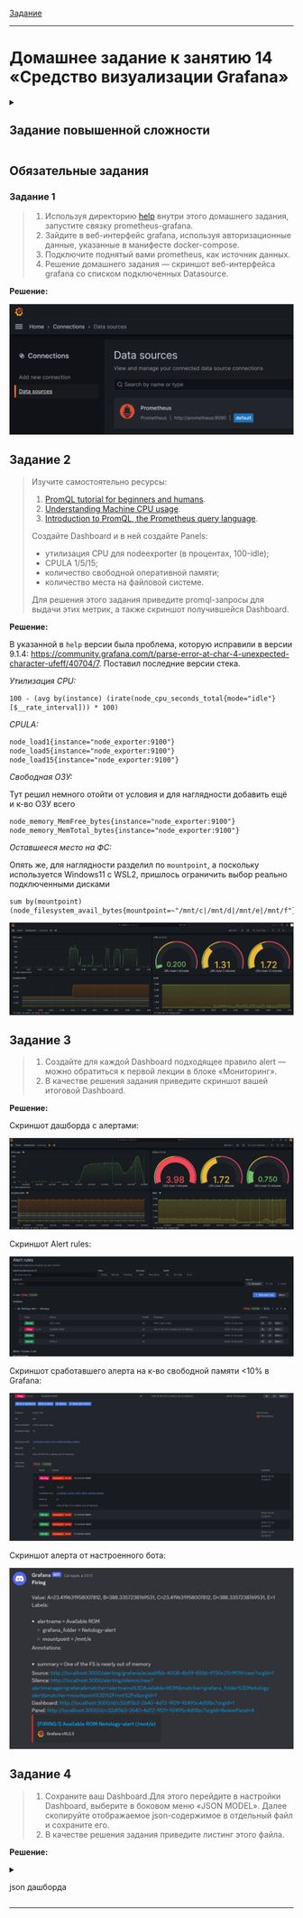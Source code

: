 [Задание](https://github.com/netology-code/mnt-homeworks/blob/4df263a46e5f2a05d6c45e92cb261c8c0843460b/10-monitoring-03-grafana/README.md)

---

# Домашнее задание к занятию 14 «Средство визуализации Grafana»

<details><summary>

## Задание повышенной сложности

</summary>

**При решении задания 1** не используйте директорию [help](./help) для сборки проекта. Самостоятельно разверните grafana, где в роли источника данных будет выступать prometheus, а сборщиком данных будет node-exporter:

- grafana;
- prometheus-server;
- prometheus node-exporter.

За дополнительными материалами можете обратиться в официальную документацию grafana и prometheus.

В решении к домашнему заданию также приведите все конфигурации, скрипты, манифесты, которые вы 
использовали в процессе решения задания.

**При решении задания 3** вы должны самостоятельно завести удобный для вас канал нотификации, например, Telegram или email, и отправить туда тестовые события.

В решении приведите скриншоты тестовых событий из каналов нотификаций.

</details>

## Обязательные задания

### Задание 1

> 1. Используя директорию [help](./help) внутри этого домашнего задания, запустите связку prometheus-grafana.
> 1. Зайдите в веб-интерфейс grafana, используя авторизационные данные, указанные в манифесте docker-compose.
> 1. Подключите поднятый вами prometheus, как источник данных.
> 1. Решение домашнего задания — скриншот веб-интерфейса grafana со списком подключенных Datasource.

**Решение:**

![Data source](img/image.png)

## Задание 2

> Изучите самостоятельно ресурсы:
> 
> 1. [PromQL tutorial for beginners and humans](https://valyala.medium.com/promql-tutorial-for-beginners-9ab455142085).
> 1. [Understanding Machine CPU usage](https://www.robustperception.io/understanding-machine-cpu-usage).
> 1. [Introduction to PromQL, the Prometheus query language](https://grafana.com/blog/2020/02/04/introduction-to-promql-the-prometheus-query-language/).
> 
> Создайте Dashboard и в ней создайте Panels:
> 
> - утилизация CPU для nodeexporter (в процентах, 100-idle);
> - CPULA 1/5/15;
> - количество свободной оперативной памяти;
> - количество места на файловой системе.
> 
> Для решения этого задания приведите promql-запросы для выдачи этих метрик, а также скриншот получившейся Dashboard.

**Решение:**

В указанной в `help` версии была проблема, которую исправили в версии 9.1.4: https://community.grafana.com/t/parse-error-at-char-4-unexpected-character-ufeff/40704/7.
Поставил последние версии стека.

_Утилизация CPU:_

```promql
100 - (avg by(instance) (irate(node_cpu_seconds_total{mode="idle"}[$__rate_interval])) * 100)
```

_CPULA:_
```promql
node_load1{instance="node_exporter:9100"}
node_load5{instance="node_exporter:9100"}
node_load15{instance="node_exporter:9100"}
```

_Свободная ОЗУ:_
    
Тут решил немного отойти от условия и для наглядности добавить ещё и к-во ОЗУ всего
```promql
node_memory_MemFree_bytes{instance="node_exporter:9100"}
node_memory_MemTotal_bytes{instance="node_exporter:9100"}
```

_Оставшееся место на ФС:_

Опять же, для наглядности разделил по `mountpoint`, а поскольку используется Windows11 с WSL2, пришлось ограничить выбор реально подключенными дисками
```promql
sum by(mountpoint) (node_filesystem_avail_bytes{mountpoint=~"/mnt/c|/mnt/d|/mnt/e|/mnt/f"})
```

![Alt text](img/image-1.png)

## Задание 3

> 1. Создайте для каждой Dashboard подходящее правило alert — можно обратиться к первой лекции в блоке «Мониторинг».
> 1. В качестве решения задания приведите скриншот вашей итоговой Dashboard.

**Решение:**

Скриншот дашборда с алертами:

![img.png](img/img.png)

Скриншот Alert rules:

![img_1.png](img/img_1.png)

Скриншот сработавшего алерта на к-во свободной памяти <10% в Grafana:

![img_2.png](img/img_2.png)

Скриншот алерта от настроенного бота:

![img_3.png](img/img3.png)

## Задание 4

> 1. Сохраните ваш Dashboard.Для этого перейдите в настройки Dashboard, выберите в боковом меню «JSON MODEL». Далее скопируйте отображаемое json-содержимое в отдельный файл и сохраните его.
> 1. В качестве решения задания приведите листинг этого файла.

**Решение:**

<details><summary>

json дашборда

</summary>

```json
{
  "__inputs": [
    {
      "name": "DS_PROMETHEUS",
      "label": "Prometheus",
      "description": "",
      "type": "datasource",
      "pluginId": "prometheus",
      "pluginName": "Prometheus"
    }
  ],
  "__elements": {},
  "__requires": [
    {
      "type": "panel",
      "id": "gauge",
      "name": "Gauge",
      "version": ""
    },
    {
      "type": "grafana",
      "id": "grafana",
      "name": "Grafana",
      "version": "10.2.3"
    },
    {
      "type": "datasource",
      "id": "prometheus",
      "name": "Prometheus",
      "version": "1.0.0"
    },
    {
      "type": "panel",
      "id": "timeseries",
      "name": "Time series",
      "version": ""
    }
  ],
  "annotations": {
    "list": [
      {
        "builtIn": 1,
        "datasource": {
          "type": "grafana",
          "uid": "-- Grafana --"
        },
        "enable": true,
        "hide": true,
        "iconColor": "rgba(0, 211, 255, 1)",
        "name": "Annotations & Alerts",
        "type": "dashboard"
      }
    ]
  },
  "editable": true,
  "fiscalYearStartMonth": 0,
  "graphTooltip": 0,
  "id": null,
  "links": [],
  "liveNow": false,
  "panels": [
    {
      "datasource": {
        "type": "prometheus",
        "uid": "${DS_PROMETHEUS}"
      },
      "fieldConfig": {
        "defaults": {
          "color": {
            "mode": "palette-classic"
          },
          "custom": {
            "axisBorderShow": false,
            "axisCenteredZero": false,
            "axisColorMode": "text",
            "axisLabel": "",
            "axisPlacement": "auto",
            "axisSoftMax": 100,
            "axisSoftMin": 0,
            "barAlignment": 0,
            "drawStyle": "line",
            "fillOpacity": 15,
            "gradientMode": "opacity",
            "hideFrom": {
              "legend": false,
              "tooltip": false,
              "viz": false
            },
            "insertNulls": false,
            "lineInterpolation": "smooth",
            "lineWidth": 1,
            "pointSize": 5,
            "scaleDistribution": {
              "type": "linear"
            },
            "showPoints": "auto",
            "spanNulls": false,
            "stacking": {
              "group": "A",
              "mode": "none"
            },
            "thresholdsStyle": {
              "mode": "dashed"
            }
          },
          "mappings": [],
          "thresholds": {
            "mode": "percentage",
            "steps": [
              {
                "color": "green",
                "value": null
              },
              {
                "color": "red",
                "value": 80
              }
            ]
          },
          "unit": "percent"
        },
        "overrides": []
      },
      "gridPos": {
        "h": 8,
        "w": 12,
        "x": 0,
        "y": 0
      },
      "id": 1,
      "options": {
        "legend": {
          "calcs": [],
          "displayMode": "list",
          "placement": "bottom",
          "showLegend": true
        },
        "tooltip": {
          "mode": "single",
          "sort": "none"
        }
      },
      "targets": [
        {
          "datasource": {
            "type": "prometheus",
            "uid": "${DS_PROMETHEUS}"
          },
          "disableTextWrap": false,
          "editorMode": "code",
          "exemplar": false,
          "expr": "100 - (avg by(instance) (irate(node_cpu_seconds_total{mode=\"idle\"}[$__rate_interval])) * 100)",
          "fullMetaSearch": false,
          "includeNullMetadata": false,
          "instant": false,
          "legendFormat": "__auto",
          "range": true,
          "refId": "A",
          "useBackend": false
        }
      ],
      "title": "CPU Load",
      "type": "timeseries"
    },
    {
      "datasource": {
        "type": "prometheus",
        "uid": "${DS_PROMETHEUS}"
      },
      "fieldConfig": {
        "defaults": {
          "color": {
            "mode": "thresholds"
          },
          "mappings": [],
          "thresholds": {
            "mode": "absolute",
            "steps": [
              {
                "color": "green",
                "value": null
              },
              {
                "color": "#EAB839",
                "value": 1
              },
              {
                "color": "red",
                "value": 2
              }
            ]
          }
        },
        "overrides": []
      },
      "gridPos": {
        "h": 8,
        "w": 12,
        "x": 12,
        "y": 0
      },
      "id": 2,
      "options": {
        "minVizHeight": 200,
        "minVizWidth": 200,
        "orientation": "auto",
        "reduceOptions": {
          "calcs": [
            "lastNotNull"
          ],
          "fields": "",
          "values": false
        },
        "showThresholdLabels": false,
        "showThresholdMarkers": true,
        "sizing": "auto"
      },
      "pluginVersion": "10.2.3",
      "targets": [
        {
          "datasource": {
            "type": "prometheus",
            "uid": "${DS_PROMETHEUS}"
          },
          "disableTextWrap": false,
          "editorMode": "builder",
          "expr": "node_load1{instance=\"node_exporter:9100\"}",
          "fullMetaSearch": false,
          "includeNullMetadata": true,
          "instant": false,
          "legendFormat": "CPU load 1 minutes",
          "range": true,
          "refId": "A",
          "useBackend": false
        },
        {
          "datasource": {
            "type": "prometheus",
            "uid": "${DS_PROMETHEUS}"
          },
          "disableTextWrap": false,
          "editorMode": "builder",
          "expr": "node_load5{instance=\"node_exporter:9100\"}",
          "fullMetaSearch": false,
          "hide": false,
          "includeNullMetadata": true,
          "instant": false,
          "legendFormat": "CPU load 5 minutes",
          "range": true,
          "refId": "B",
          "useBackend": false
        },
        {
          "datasource": {
            "type": "prometheus",
            "uid": "${DS_PROMETHEUS}"
          },
          "disableTextWrap": false,
          "editorMode": "builder",
          "expr": "node_load15{instance=\"node_exporter:9100\"}",
          "fullMetaSearch": false,
          "hide": false,
          "includeNullMetadata": true,
          "instant": false,
          "legendFormat": "CPU load 15 minutes",
          "range": true,
          "refId": "C",
          "useBackend": false
        }
      ],
      "title": "CPULA 1-5-15",
      "type": "gauge"
    },
    {
      "datasource": {
        "type": "prometheus",
        "uid": "${DS_PROMETHEUS}"
      },
      "fieldConfig": {
        "defaults": {
          "color": {
            "mode": "palette-classic"
          },
          "custom": {
            "axisBorderShow": false,
            "axisCenteredZero": false,
            "axisColorMode": "text",
            "axisLabel": "",
            "axisPlacement": "auto",
            "barAlignment": 0,
            "drawStyle": "line",
            "fillOpacity": 22,
            "gradientMode": "opacity",
            "hideFrom": {
              "legend": false,
              "tooltip": false,
              "viz": false
            },
            "insertNulls": false,
            "lineInterpolation": "smooth",
            "lineWidth": 1,
            "pointSize": 5,
            "scaleDistribution": {
              "type": "linear"
            },
            "showPoints": "auto",
            "spanNulls": false,
            "stacking": {
              "group": "A",
              "mode": "none"
            },
            "thresholdsStyle": {
              "mode": "off"
            }
          },
          "mappings": [],
          "thresholds": {
            "mode": "absolute",
            "steps": [
              {
                "color": "green",
                "value": null
              },
              {
                "color": "red",
                "value": 80
              }
            ]
          },
          "unit": "bytes"
        },
        "overrides": []
      },
      "gridPos": {
        "h": 8,
        "w": 12,
        "x": 0,
        "y": 8
      },
      "id": 4,
      "options": {
        "legend": {
          "calcs": [],
          "displayMode": "list",
          "placement": "bottom",
          "showLegend": true
        },
        "tooltip": {
          "mode": "single",
          "sort": "none"
        }
      },
      "targets": [
        {
          "datasource": {
            "type": "prometheus",
            "uid": "${DS_PROMETHEUS}"
          },
          "disableTextWrap": false,
          "editorMode": "builder",
          "expr": "sum by(mountpoint) (node_filesystem_avail_bytes{mountpoint=~\"/mnt/c|/mnt/d|/mnt/e|/mnt/f\"})",
          "fullMetaSearch": false,
          "includeNullMetadata": true,
          "instant": false,
          "legendFormat": "{{label_name}}",
          "range": true,
          "refId": "A",
          "useBackend": false
        }
      ],
      "title": "Available ROM",
      "type": "timeseries"
    },
    {
      "datasource": {
        "type": "prometheus",
        "uid": "${DS_PROMETHEUS}"
      },
      "fieldConfig": {
        "defaults": {
          "color": {
            "mode": "palette-classic"
          },
          "custom": {
            "axisBorderShow": false,
            "axisCenteredZero": false,
            "axisColorMode": "text",
            "axisLabel": "",
            "axisPlacement": "auto",
            "barAlignment": 0,
            "drawStyle": "line",
            "fillOpacity": 20,
            "gradientMode": "hue",
            "hideFrom": {
              "legend": false,
              "tooltip": false,
              "viz": false
            },
            "insertNulls": false,
            "lineInterpolation": "smooth",
            "lineWidth": 1,
            "pointSize": 5,
            "scaleDistribution": {
              "type": "linear"
            },
            "showPoints": "auto",
            "spanNulls": false,
            "stacking": {
              "group": "A",
              "mode": "none"
            },
            "thresholdsStyle": {
              "mode": "off"
            }
          },
          "mappings": [],
          "thresholds": {
            "mode": "absolute",
            "steps": [
              {
                "color": "green",
                "value": null
              },
              {
                "color": "red",
                "value": 80
              }
            ]
          },
          "unit": "bytes"
        },
        "overrides": []
      },
      "gridPos": {
        "h": 8,
        "w": 12,
        "x": 12,
        "y": 8
      },
      "id": 3,
      "options": {
        "legend": {
          "calcs": [],
          "displayMode": "list",
          "placement": "bottom",
          "showLegend": true
        },
        "tooltip": {
          "mode": "single",
          "sort": "none"
        }
      },
      "targets": [
        {
          "datasource": {
            "type": "prometheus",
            "uid": "${DS_PROMETHEUS}"
          },
          "disableTextWrap": false,
          "editorMode": "builder",
          "expr": "node_memory_MemFree_bytes{instance=\"node_exporter:9100\"}",
          "fullMetaSearch": false,
          "includeNullMetadata": true,
          "instant": false,
          "legendFormat": "Free RAM",
          "range": true,
          "refId": "A",
          "useBackend": false
        },
        {
          "datasource": {
            "type": "prometheus",
            "uid": "${DS_PROMETHEUS}"
          },
          "disableTextWrap": false,
          "editorMode": "builder",
          "expr": "node_memory_MemTotal_bytes{instance=\"node_exporter:9100\"}",
          "fullMetaSearch": false,
          "hide": false,
          "includeNullMetadata": true,
          "instant": false,
          "legendFormat": "Available RAM",
          "range": true,
          "refId": "B",
          "useBackend": false
        }
      ],
      "title": "RAM",
      "type": "timeseries"
    }
  ],
  "refresh": "5s",
  "schemaVersion": 39,
  "tags": [],
  "templating": {
    "list": []
  },
  "time": {
    "from": "now-5m",
    "to": "now"
  },
  "timepicker": {},
  "timezone": "",
  "title": "Netology",
  "uid": "c32df5b3-2640-4d72-9f29-92495c4d5fbc",
  "version": 6,
  "weekStart": ""
}
```

</details>

---
